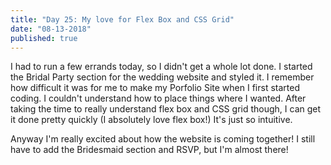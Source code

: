 ```yaml
---
title: "Day 25: My love for Flex Box and CSS Grid"
date: "08-13-2018"
published: true
---
```

I had to run a few errands today, so I didn't get a whole lot done. I started the Bridal Party section for the wedding website and styled it. I remember how difficult it was for me to make my Porfolio Site when I first started coding. I couldn't understand how to place things where I wanted. After taking the time to really understand flex box and CSS grid though, I can get it done pretty quickly (I absolutely love flex box!) It's just so intuitive.

Anyway I'm really excited about how the website is coming together! I still have to add the Bridesmaid section and RSVP, but I'm almost there!